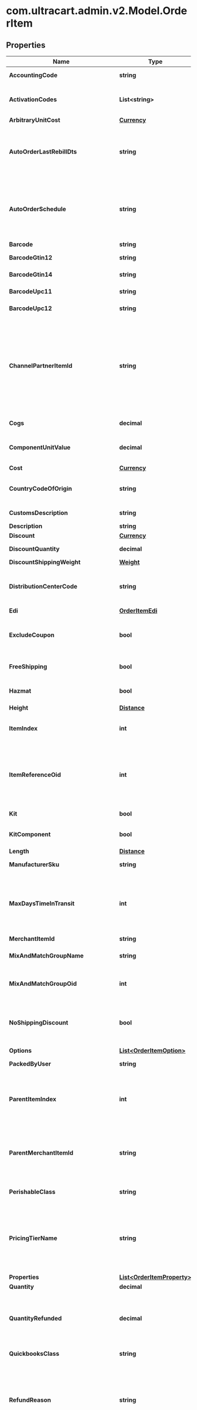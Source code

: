 
# com.ultracart.admin.v2.Model.OrderItem

## Properties

Name | Type | Description | Notes
------------ | ------------- | ------------- | -------------
**AccountingCode** | **string** | QuickBooks code | [optional] 
**ActivationCodes** | **List&lt;string&gt;** | Activation codes assigned to this item | [optional] 
**ArbitraryUnitCost** | [**Currency**](Currency.md) |  | [optional] 
**AutoOrderLastRebillDts** | **string** | Date/time of the last rebill, used only during order insert to help project future rebills | [optional] 
**AutoOrderSchedule** | **string** | Auto order schedule, used only during inserts supplying the recurring schedule | [optional] 
**Barcode** | **string** | Barcode | [optional] 
**BarcodeGtin12** | **string** | Barcode - GTIN 12 | [optional] 
**BarcodeGtin14** | **string** | Barcode - GTIN 14 | [optional] 
**BarcodeUpc11** | **string** | Barcode - UPC 11 | [optional] 
**BarcodeUpc12** | **string** | Barcode - UPC 12 | [optional] 
**ChannelPartnerItemId** | **string** | Channel partner item id if this order came through a channel partner and the channel partner item id was mapped to an internal item id | [optional] 
**Cogs** | **decimal** | Cost of goods sold | [optional] 
**ComponentUnitValue** | **decimal** | Value of the kit component item | [optional] 
**Cost** | [**Currency**](Currency.md) |  | [optional] 
**CountryCodeOfOrigin** | **string** | Country of origin (ISO-3166 two letter code) | [optional] 
**CustomsDescription** | **string** | Customs description | [optional] 
**Description** | **string** | Description | [optional] 
**Discount** | [**Currency**](Currency.md) |  | [optional] 
**DiscountQuantity** | **decimal** | Discount quantity | [optional] 
**DiscountShippingWeight** | [**Weight**](Weight.md) |  | [optional] 
**DistributionCenterCode** | **string** | Distribution center code responsible for shipping this item | [optional] 
**Edi** | [**OrderItemEdi**](OrderItemEdi.md) |  | [optional] 
**ExcludeCoupon** | **bool** | True if this item is excluded from coupons | [optional] 
**FreeShipping** | **bool** | True if the item receives free shipping | [optional] 
**Hazmat** | **bool** | Hazardous materials indicator | [optional] 
**Height** | [**Distance**](Distance.md) |  | [optional] 
**ItemIndex** | **int** | Index of the item on the order (one based index) | [optional] 
**ItemReferenceOid** | **int** | Item reference object identifier used to linked to auto order item record | [optional] 
**Kit** | **bool** | True if this item is a kit | [optional] 
**KitComponent** | **bool** | True if this item is a kit component | [optional] 
**Length** | [**Distance**](Distance.md) |  | [optional] 
**ManufacturerSku** | **string** | Manufacturer SKU | [optional] 
**MaxDaysTimeInTransit** | **int** | Maximum days that the item can be in transit before spoilage (perishable products) | [optional] 
**MerchantItemId** | **string** | Item ID | [optional] 
**MixAndMatchGroupName** | **string** | Mix and match group name | [optional] 
**MixAndMatchGroupOid** | **int** | Mix and match group object identifier | [optional] 
**NoShippingDiscount** | **bool** | True if this item is excluded from shipping discounts | [optional] 
**Options** | [**List&lt;OrderItemOption&gt;**](OrderItemOption.md) | Options | [optional] 
**PackedByUser** | **string** | Packed by user | [optional] 
**ParentItemIndex** | **int** | If this item is a kit component, this is the item index of the parent item (kit) | [optional] 
**ParentMerchantItemId** | **string** | If this item is a kit component, this is the item id of the parent item (kit) | [optional] 
**PerishableClass** | **string** | Perishable class of the item | [optional] 
**PricingTierName** | **string** | Pricing tier that granted the particular price for this item if the customer profile had pricing tiers assigned | [optional] 
**Properties** | [**List&lt;OrderItemProperty&gt;**](OrderItemProperty.md) | Properties | [optional] 
**Quantity** | **decimal** | Quantity | [optional] 
**QuantityRefunded** | **decimal** | Quantity refunded on this item (read only except refund operation) | [optional] 
**QuickbooksClass** | **string** | QuickBooks class | [optional] 
**RefundReason** | **string** | Refund reason code.  This can only be written during a refund operation otherwise this field is read only. | [optional] 
**ReturnReason** | **string** | Return reason code.  This can only be written during a refund operation otherwise this field is read only. | [optional] 
**ShipSeparately** | **bool** | True if this item ships in a separate box | [optional] 
**ShippedByUser** | **string** | Shipped by user | [optional] 
**ShippedDts** | **string** | Date/time that this item was marked shipped | [optional] 
**ShippingStatus** | **string** | Shipping status for this item.  This is the replacement for the old order level shipping status. | [optional] 
**SpecialProductType** | **string** | Special product type (USPS Media Mail) | [optional] 
**Tags** | [**List&lt;OrderItemTag&gt;**](OrderItemTag.md) | Tags | [optional] 
**TaxFree** | **bool** | True if the item is tax free | [optional] 
**TaxProductType** | **string** | Type of product for tax purposes (self or UltraCart Managed taxes) | [optional] 
**TaxableCost** | [**Currency**](Currency.md) |  | [optional] 
**TotalCostWithDiscount** | [**Currency**](Currency.md) |  | [optional] 
**TotalRefunded** | [**Currency**](Currency.md) |  | [optional] 
**TransmittedToDistributionCenterDts** | **string** | Date/time that this item was transmitted to the distribution center | [optional] 
**UnitCostWithDiscount** | [**Currency**](Currency.md) |  | [optional] 
**Upsell** | **bool** | True if this item was added to the order as part of an upsell | [optional] 
**Weight** | [**Weight**](Weight.md) |  | [optional] 
**Width** | [**Distance**](Distance.md) |  | [optional] 

[[Back to Model list]](../README.md#documentation-for-models)
[[Back to API list]](../README.md#documentation-for-api-endpoints)
[[Back to README]](../README.md)

